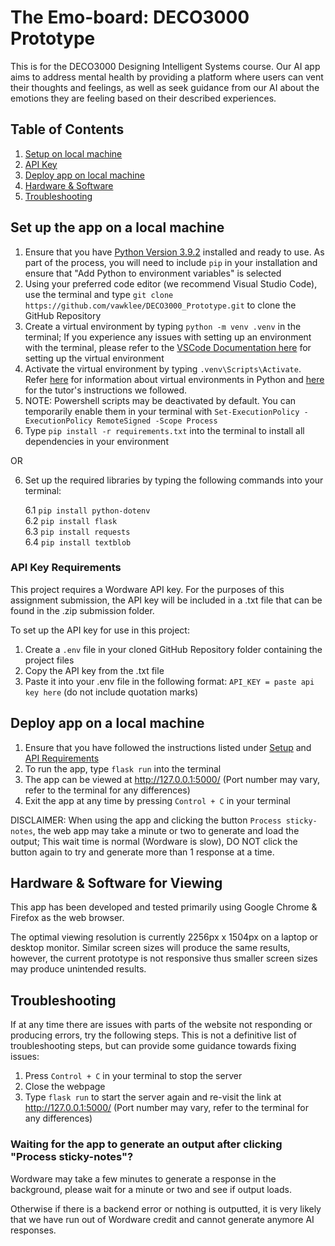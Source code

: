 # The Emo-board: DECO3000 Prototype
This is for the DECO3000 Designing Intelligent Systems course. Our AI app aims to address mental health by providing a platform where users can vent their thoughts and feelings, as well as seek guidance from our AI about the emotions they are feeling based on their described experiences.

## Table of Contents
1. [Setup on local machine](#setup)
2. [API Key](#api)
3. [Deploy app on local machine](#deploy)
4. [Hardware & Software](#requirements)
5. [Troubleshooting](#troubleshooting)

## Set up the app on a local machine <a id="setup"></a>
1. Ensure that you have [Python Version 3.9.2](https://www.python.org/downloads/release/python-392/) installed and ready to use. As part of the process, you will need to include `pip` in your installation and ensure that "Add Python to environment variables" is selected
2. Using your preferred code editor (we recommend Visual Studio Code), use the terminal and type `git clone https://github.com/vawklee/DECO3000_Prototype.git` to clone the GitHub Repository
3. Create a virtual environment by typing `python -m venv .venv` in the terminal; If you experience any issues with setting up an environment with the terminal, please refer to the [VSCode Documentation here](https://code.visualstudio.com/docs/python/environments) for setting up the virtual environment
4. Activate the virtual environment by typing `.venv\Scripts\Activate`. Refer [here](https://www.freecodecamp.org/news/how-to-setup-virtual-environments-in-python/) for information about virtual environments in Python and [here](https://edstem.org/au/courses/18525/discussion/2200662) for the tutor's instructions we followed.
5. NOTE: Powershell scripts may be deactivated by default. You can temporarily enable them in your terminal with `Set-ExecutionPolicy -ExecutionPolicy RemoteSigned -Scope Process`
6. Type `pip install -r requirements.txt` into the terminal to install all dependencies in your environment

OR 

6. Set up the required libraries by typing the following commands into your terminal:

    6.1 `pip install python-dotenv`
    <br>6.2 `pip install flask`
    <br>6.3 `pip install requests`
    <br>6.4 `pip install textblob`

### API Key Requirements <a id="api"></a>
This project requires a Wordware API key. For the purposes of this assignment submission, the API key will be included in a .txt file that can be found in the .zip submission folder. 

To set up the API key for use in this project:
1. Create a `.env` file in your cloned GitHub Repository folder containing the project files
2. Copy the API key from the .txt file
3. Paste it into your .env file in the following format: `API_KEY = paste api key here` (do not include quotation marks)

## Deploy app on a local machine <a id="deploy"></a>
1. Ensure that you have followed the instructions listed under [Setup](#setup) and [API Requirements](#api)
2. To run the app, type `flask run` into the terminal
3. The app can be viewed at http://127.0.0.1:5000/ (Port number may vary, refer to the terminal for any differences)
4. Exit the app at any time by pressing `Control + C` in your terminal

DISCLAIMER: When using the app and clicking the button `Process sticky-notes`, the web app may take a minute or two to generate and load the output; This wait time is normal (Wordware is slow), DO NOT click the button again to try and generate more than 1 response at a time.

## Hardware & Software for Viewing <a id="requirements"></a>
This app has been developed and tested primarily using Google Chrome & Firefox as the web browser. 

The optimal viewing resolution is currently 2256px x 1504px on a laptop or desktop monitor. Similar screen sizes will produce the same results, however, the current prototype is not responsive thus smaller screen sizes may produce unintended results.

## Troubleshooting <a id="troubleshooting"></a>
If at any time there are issues with parts of the website not responding or producing errors, try the following steps. This is not a definitive list of troubleshooting steps, but can provide some guidance towards fixing issues:

1. Press `Control + C` in your terminal to stop the server
2. Close the webpage
3. Type `flask run` to start the server again and re-visit the link at http://127.0.0.1:5000/ (Port number may vary, refer to the terminal for any differences)

### Waiting for the app to generate an output after clicking "Process sticky-notes"? 
Wordware may take a few minutes to generate a response in the background, please wait for a minute or two and see if output loads.

Otherwise if there is a backend error or nothing is outputted, it is very likely that we have run out of Wordware credit and cannot generate anymore AI responses. 
